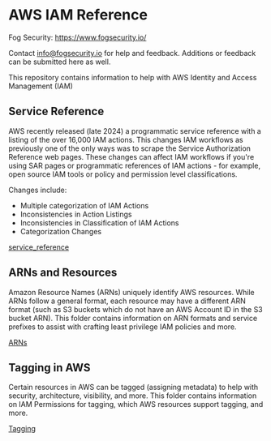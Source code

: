 # AWS IAM Reference

Fog Security: https://www.fogsecurity.io/ 

Contact info@fogsecurity.io for help and feedback. Additions or feedback can be submitted here as well.

This repository contains information to help with AWS Identity and Access Management (IAM)

## Service Reference

AWS recently released (late 2024) a programmatic service reference with a listing of the over 16,000 IAM actions.  This changes IAM workflows as previously one of the only ways was to scrape the Service Authorization Reference web pages. These changes can affect IAM workflows if you're using SAR pages or programmatic references of IAM actions - for example, open source IAM tools or policy and permission level classifications. 

Changes include:
- Multiple categorization of IAM Actions
- Inconsistencies in Action Listings
- Inconsistencies in Classification of IAM Actions
- Categorization Changes

[service_reference](service_reference/)

## ARNs and Resources

Amazon Resource Names (ARNs) uniquely identify AWS resources.  While ARNs follow a general format, each resource may have a different ARN format (such as S3 buckets which do not have an AWS Account ID in the S3 bucket ARN).  This folder contains information on ARN formats and service prefixes to assist with crafting least privilege IAM policies and more.

[ARNs](arns/)

## Tagging in AWS

Certain resources in AWS can be tagged (assigning metadata) to help with security, architecture, visibility, and more.  This folder contains information on IAM Permissions for tagging, which AWS resources support tagging, and more.

[Tagging](tagging/)
